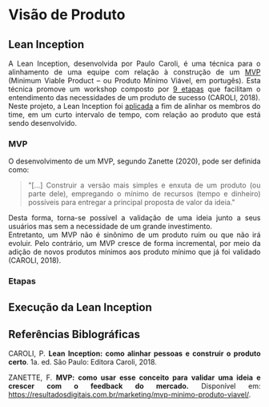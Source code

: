<style>body {text-align: justify}</style>

# Visão de Produto 
## Lean Inception
A Lean Inception, desenvolvida por Paulo Caroli, é uma técnica para o alinhamento de uma equipe com relação à construção de um [MVP](#mvp) (Minimum Viable Product – ou Produto Mínimo Viável, em portugês). Esta técnica promove um workshop composto por [9 etapas](#etapas) que facilitam o entendimento das necessidades de um produto de sucesso (CAROLI, 2018).  
Neste projeto, a Lean Inception foi [aplicada](#execucao) a fim de alinhar os membros do time, em um curto intervalo de tempo, com relação ao produto que está sendo desenvolvido. 

### MVP
O desenvolvimento de um MVP, segundo Zanette (2020), pode ser definida como:  
>"[...] Construir a versão mais simples e enxuta de um produto (ou parte dele), empregando o mínimo de recursos (tempo e dinheiro) possíveis para entregar a principal proposta de valor da ideia."  

Desta forma, torna-se possível a validação de uma ideia junto a seus usuários mas sem a necessidade de um grande investimento.  
Entretanto, um MVP não é sinônimo de um produto ruim ou que não irá evoluir. Pelo contrário, um MVP cresce de forma incremental, por meio da adição de novos produtos mínimos aos produto mínimo que já foi validado (CAROLI, 2018). 

### Etapas

## Execução da Lean Inception


## Referências Biblográficas
CAROLI, P. **Lean Inception: como alinhar pessoas e construir o produto certo**. 1a. ed. São Paulo: Editora Caroli, 2018. 

ZANETTE, F. **MVP: como usar esse conceito para validar uma ideia e crescer com o feedback do mercado.** Disponível em: <https://resultadosdigitais.com.br/marketing/mvp-minimo-produto-viavel/>. 